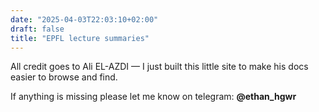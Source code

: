 ```yaml
---
date: "2025-04-03T22:03:10+02:00"
draft: false
title: "EPFL lecture summaries"
---
```


All credit goes to Ali EL-AZDI — I just built this little site to make his docs easier to browse and find.

If anything is missing please let me know on telegram: **@ethan_hgwr**

